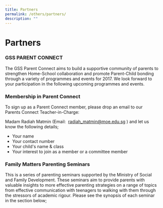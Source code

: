 ```yaml
---
title: Partners
permalink: /others/partners/
description: ""
---
```

# **Partners**

### GSS PARENT CONNECT

The GSS Parent Connect aims to build a supportive community of parents to strengthen Home-School collaboration and promote Parent-Child bonding through a variety of programmes and events for 2017. We look forward to your participation in the following upcoming programmes and events. 

### Membership in Parent Connect

To sign up as a Parent Connect member, please drop an email to our Parents Connect Teacher-in-Charge:

Madam Radiah Matmin (Email:  [radiah\_matmin@moe.edu.sg](mailto:radiah_matmin@moe.edu.sg) ) and let us know the following details;

*   Your name  
*   Your contact number 
*   Your child's name & class  
*   Your interest to join as a member or a committee member

### Family Matters Parenting Seminars

This is a series of parenting seminars supported by the Ministry of Social and Family Development. These seminars aim to provide parents with valuable insights to more effective parenting strategies on a range of topics from effective communication with teenagers to walking with them through the stressors of academic rigour. Please see the synopsis of each seminar in the section below;